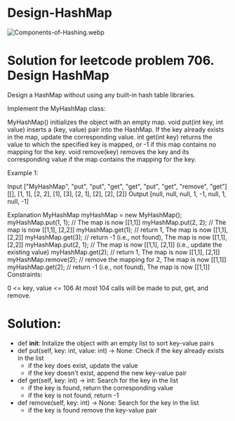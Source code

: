 # Design-HashMap

![Components-of-Hashing.webp](https://media.geeksforgeeks.org/wp-content/uploads/20240508162721/Components-of-Hashing.webp)
# Solution for leetcode  problem 706. Design HashMap
Design a HashMap without using any built-in hash table libraries.

Implement the MyHashMap class:

MyHashMap() initializes the object with an empty map.
void put(int key, int value) inserts a (key, value) pair into the HashMap. If the key already exists in the map, update the corresponding value.
int get(int key) returns the value to which the specified key is mapped, or -1 if this map contains no mapping for the key.
void remove(key) removes the key and its corresponding value if the map contains the mapping for the key.
 

Example 1:

Input
["MyHashMap", "put", "put", "get", "get", "put", "get", "remove", "get"]
[[], [1, 1], [2, 2], [1], [3], [2, 1], [2], [2], [2]]
Output
[null, null, null, 1, -1, null, 1, null, -1]

Explanation
MyHashMap myHashMap = new MyHashMap();
myHashMap.put(1, 1); // The map is now [[1,1]]
myHashMap.put(2, 2); // The map is now [[1,1], [2,2]]
myHashMap.get(1);    // return 1, The map is now [[1,1], [2,2]]
myHashMap.get(3);    // return -1 (i.e., not found), The map is now [[1,1], [2,2]]
myHashMap.put(2, 1); // The map is now [[1,1], [2,1]] (i.e., update the existing value)
myHashMap.get(2);    // return 1, The map is now [[1,1], [2,1]]
myHashMap.remove(2); // remove the mapping for 2, The map is now [[1,1]]
myHashMap.get(2);    // return -1 (i.e., not found), The map is now [[1,1]]
Constraints:

0 <= key, value <= 106
At most 104 calls will be made to put, get, and remove.


# Solution:
 - def __init__: Initalize the object with an empty list to sort key-value pairs
 - def put(self, key: int, value: int) -> None: Check if the key already exists in the list
   - if the key does exist, update the value
   - if the key doesn't exist, append the new key-value pair
 - def get(self, key: int) -> int: Search for the key in the list
   - if the key is found, return the corresponding value
   - if the key is not found, return -1
 - def remove(self, key: int) -> None: Search for the key in the list
   - if the key is found remove the key-value pair
 

